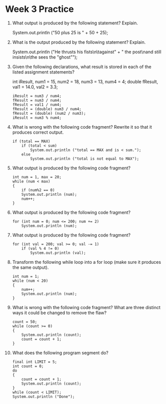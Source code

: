# Week 3 Practice

1. What output is produced by the following statement? Explain.
    
    System.out.println ("50 plus 25 is " + 50 + 25);

2. What is the output produced by the following statement? Explain.

    System.out.println ("He thrusts his fists\n\tagainst" + " the post\nand still insists\n\the sees the \"ghost\"");

3. Given the following declarations, what result is stored in each of the listed assignment statements?

    int iResult, num1 = 15, num2 = 18, num3 = 13, num4 = 4; double fResult, val1 = 14.0, val2 = 3.3;
    
    `iResult = num3 / num4;`\
    `fResult = num3 / num4;`\
    `fResult = val1 / num4;`\
    `fResult = (double) num3 / num4;`\
    `fResult = (double) (num2 / num3);`\
    `iResult = num3 % num4;`

4. What is wrong with the following code fragment? Rewrite it so that it produces correct output.
    ```
    if (total == MAX)
        if (total < sum)
            System.out.println ("total == MAX and is < sum.");
        else
            System.out.println ("total is not equal to MAX");
    ```
5. What output is produced by the following code fragment?
    ```
    int num = 1, max = 20;
    while (num < max)
    {
        if (num%2 == 0)
        System.out.println (num);
        num++;
    }
    ```
6. What output is produced by the following code fragment?
    ```
    for (int num = 0; num <= 200; num += 2)
        System.out.println (num);
    ```
7. What output is produced by the following code fragment?
    ```
    for (int val = 200; val >= 0; val -= 1)
        if (val % 4 != 0)
            System.out.println (val);
    ```
8. Transform the following while loop into a for loop (make sure it produces the same output).
    ```
    int num = 1;
    while (num < 20)
    {
        num++;
        System.out.println (num);
    }
    ```
9. What is wrong with the following code fragment? What are three distinct ways it could be changed to remove the flaw?
    ```
    count = 50;
    while (count >= 0)
    {
        System.out.println (count);
        count = count + 1;
    }
    ```

10. What does the following program segment do?
    ```
    final int LIMIT = 5;
    int count = 0;
    do
    {
        count = count + 1;
        System.out.println (count);
    }
    while (count < LIMIT);
    System.out.println ("Done");
    ```